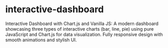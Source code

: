 # interactive-dashboard
Interactive Dashboard with Chart.js and Vanilla JS: A modern dashboard showcasing three types of interactive charts (bar, line, pie) using pure JavaScript and Chart.js for data visualization. Fully responsive design with smooth animations and stylish UI.
